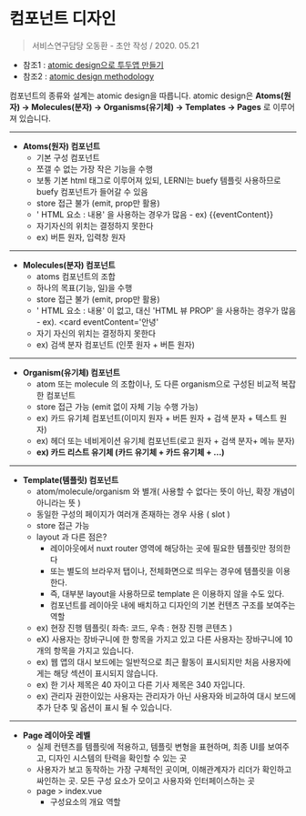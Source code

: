 # 컴포넌트 디자인

> 서비스연구담당 오동환 - 초안 작성 / 2020. 05.21 

- 참조1 : [atomic design으로 투두앱 만들기](https://velog.io/@thsoon/쓸때없이-고퀄인-투두리스트-만들기-FE-2.-뷰-설계)
- 참조2 : [atomic design methodology](https://atomicdesign.bradfrost.com/chapter-2/)

컴포넌트의 종류와 설계는 atomic design을 따릅니다. atomic design은 **Atoms(원자) -> Molecules(분자) -> Organisms(유기체) -> Templates -> Pages** 로 이루어져 있습니다.

---

- **Atoms(원자) 컴포넌트**
  - 기본 구성 컴포넌트
  - 쪼갤 수 없는 가장 작은 기능을 수행
  - 보통 기본 html 태그로 이루어져 있되, LERNI는 buefy 템플릿 사용하므로 buefy 컴포넌트가 들어갈 수 있음
  - store 접근 불가 (emit, prop만 활용)
  - ' HTML 요소 : 내용' 을 사용하는 경우가 많음 -  ex)  {{eventContent}}
  - 자기자신의 위치는 결정하지 못한다
  - ex) 버튼 원자, 입력창 원자

---

- **Molecules(분자) 컴포넌트**
  - atoms 컴포넌트의 조합
  - 하나의 목표(기능, 일)을 수행
  - store 접근 불가 (emit, prop만 활용)
  - ' HTML 요소 : 내용' 이 없고, 대신 'HTML 뷰 PROP' 을 사용하는 경우가 많음 - ex).  <card eventContent='안녕'
  - 자기 자신의 위치는 결정하지 못한다
  - ex) 검색 분자 컴포넌트 (인풋 원자 + 버튼 원자)

---

- **Organism(유기체) 컴포넌트**
  - atom 또는 molecule 의 조합이나, 도 다른 organism으로 구성된 비교적 복잡한 컴포넌트 
  - store 접근 가능 (emit 없이 자체 기능 수행 가능)
  - ex) 카드 유기체 컴포넌트(이미지 원자 + 버튼 원자 + 검색 분자 + 텍스트 원자)
  - ex) 헤더 또는 네비게이션 유기체 컴포넌트(로고 원자 + 검색 분자+ 메뉴 분자)
  - **ex) 카드 리스트 유기체 (카드 유기체 + 카드 유기체  + ...)**

---

- **Template(템플릿) 컴포넌트**
  - atom/molecule/organism 와 별개( 사용할 수 없다는 뜻이 아닌, 확장 개념이 아니라는 뜻 )
  - 동일한 구성의 페이지가 여러개 존재하는 경우 사용 ( slot )
  - store 접근 가능
  - layout 과 다른 점은?
    - 레이아웃에서 nuxt router 영역에 해당하는 곳에 필요한 템플릿만 정의한다
    - 또는 별도의 브라우저 탭이나, 전체화면으로 띄우는 경우에 템플릿을 이용한다.
    - 즉, 대부분 layout을 사용하므로 template 은 이용하지 않을 수도 있다.
    - 컴포넌트를 레이아웃 내에 배치하고 디자인의 기본 컨텐츠 구조를 보여주는 역할
  - ex) 현장 진행 템플릿( 좌측: 코드, 우측 : 현장 진행 콘텐츠 )
  - eX) 사용자는 장바구니에 한 항목을 가지고 있고 다른 사용자는 장바구니에 10 개의 항목을 가지고 있습니다.
  - ex) 웹 앱의 대시 보드에는 일반적으로 최근 활동이 표시되지만 처음 사용자에게는 해당 섹션이 표시되지 않습니다.
  - ex) 한 기사 제목은 40 자이고 다른 기사 제목은 340 자입니다.
  - ex) 관리자 권한이있는 사용자는 관리자가 아닌 사용자와 비교하여 대시 보드에 추가 단추 및 옵션이 표시 될 수 있습니다.

---

- **Page 레이아웃 레벨**
  - 실제 컨텐츠를 템플릿에 적용하고, 템플릿 변형을 표현하며, 최종 UI를 보여주고, 디자인 시스템의 탄력을 확인할 수 있는 곳
  - 사용자가 보고 동작하는 가장 구체적인 곳이며, 이해관계자가 리더가 확인하고 싸인하는 곳. 모든 구성 요소가 모이고 사용자와 인터페이스하는 곳
  - page > index.vue
    - 구성요소의 개요 역할



   





